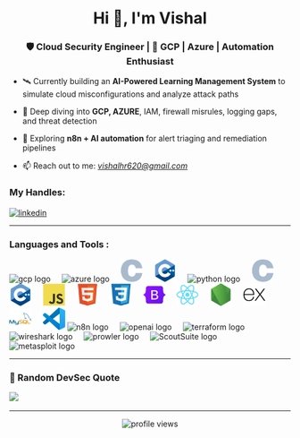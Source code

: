 <h1 align="center">Hi 👋, I'm Vishal</h1>
<h3 align="center">🛡️ Cloud Security Engineer | 🔐 GCP | Azure | Automation Enthusiast</h3>

- 🛰️ Currently building an **AI-Powered Learning Management System** to simulate cloud misconfigurations and analyze attack paths
  
- 🌱 Deep diving into **GCP, AZURE**, IAM, firewall misrules, logging gaps, and threat detection
   
- 🤖 Exploring **n8n + AI automation** for alert triaging and remediation pipelines
    
- 📫 Reach out to me: <a href="mailto:vishalhr620@gmail.com"><i>vishalhr620@gmail.com</i></a>

<h3 align="left">My Handles:</h3>
<p align="left">
  <a href="https://linkedin.com/in/hrishid150" target="blank">
    <img align="center" src="https://raw.githubusercontent.com/rahuldkjain/github-profile-readme-generator/master/src/images/icons/Social/linked-in-alt.svg" alt="linkedin" height="30" width="40" />
  </a>
 </p>

---

<h3 align="left">Languages and Tools :</h3>
<div align="left">
    <!-- Cloud Platforms -->
  <img src="https://cdn.jsdelivr.net/gh/devicons/devicon/icons/googlecloud/googlecloud-original.svg" height="40" alt="gcp logo" />
  <img width="12" />
  <img src="https://cdn.jsdelivr.net/gh/devicons/devicon/icons/azure/azure-original.svg" height="40" alt="azure logo" />
  <img width="12" />
  
  
  <!-- Programming Basics -->
  <img src="https://github.com/devicons/devicon/blob/v2.16.0/icons/c/c-original.svg" height="40" alt="c logo" />
  <img width="12" />
  <img src="https://github.com/devicons/devicon/blob/v2.16.0/icons/cplusplus/cplusplus-original.svg" height="40" alt="cplusplus logo" />
  <img width="12" />
  <img src="https://cdn.jsdelivr.net/gh/devicons/devicon/icons/python/python-original.svg" height="40" alt="python logo" />
  <img width="12" />
  <img src="https://github.com/devicons/devicon/blob/v2.16.0/icons/c/c-original.svg" height="40" alt="c logo"  />
  <img width="12" />
  <img src="https://github.com/devicons/devicon/blob/v2.16.0/icons/cplusplus/cplusplus-original.svg" height="40" alt="cplusplus logo"  />
  <img width="12" />
  <img src="https://github.com/devicons/devicon/blob/v2.16.0/icons/javascript/javascript-original.svg" height="40" alt="javascript logo"  />
  <img width="12" />
  <img src="https://github.com/devicons/devicon/blob/v2.16.0/icons/html5/html5-original.svg" height="40" alt="Html logo"  />
  <img width="12" />
  <img src="https://github.com/devicons/devicon/blob/v2.16.0/icons/css3/css3-original.svg" height="40" alt="css3 logo"  />
  <img width="12" />
  <img src="https://github.com/devicons/devicon/blob/v2.16.0/icons/bootstrap/bootstrap-original.svg" height="40" alt="bootstrap logo"  />
  <img width="12" />
  <img src="https://github.com/devicons/devicon/blob/v2.16.0/icons/react/react-original.svg" height="40" alt="react logo"  />
  <img width="12" />
  <img src="https://github.com/devicons/devicon/blob/v2.16.0/icons/nodejs/nodejs-original.svg" height="40" alt="nodejs logo"  />
  <img width="12" />
  <img src="https://github.com/devicons/devicon/blob/v2.16.0/icons/express/express-original.svg" height="40" alt="express logo"  />
  <img width="12" />
   <img src="https://github.com/devicons/devicon/blob/v2.16.0/icons/mysql/mysql-original-wordmark.svg" height="40" alt="mysql logo"  />
  <img width="12" />
  <img src="https://github.com/devicons/devicon/blob/v2.16.0/icons/vscode/vscode-original.svg" height="40" alt="vscode logo"  />



  <!-- Automation + Monitoring -->
  <img src="https://seeklogo.com/images/N/n8n-logo-46BE810C34-seeklogo.com.png" height="40" alt="n8n logo" />
  <img width="12" />
  <img src="https://seeklogo.com/images/O/openai-logo-8B9BFEDC26-seeklogo.com.png" height="40" alt="openai logo" />
  <img width="12" />
  <img src="https://img.icons8.com/color/48/000000/terraform.png" height="40" alt="terraform logo" />
  <img width="12" />
  <img src="https://www.svgrepo.com/show/353521/wireshark-icon.svg" height="40" alt="wireshark logo" />
  <img width="12" />
  <img src="https://avatars.githubusercontent.com/u/20436623?s=200&v=4" height="40" alt="prowler logo" title="Prowler AWS Security" />
  <img width="12" />
  <img src="https://raw.githubusercontent.com/nccgroup/ScoutSuite/master/docs/_static/logo.png" height="40" alt="ScoutSuite logo" />
  <img width="12" />
  <img src="https://upload.wikimedia.org/wikipedia/commons/5/5b/Metasploit_logo.png" height="40" alt="metasploit logo" />
</div>

---

<h3>📜 Random DevSec Quote</h3>
<p>
  <img src="https://quotes-github-readme.vercel.app/api?type=horizontal&theme=radical" />
</p>

---

<p align="center">
  <img src="https://visitcount.itsvg.in/api?id=Hrishi71&icon=0&color=0" alt="profile views" />
</p>

<!-- Proudly built as a Cloud Security Engineer README ✨ -->
